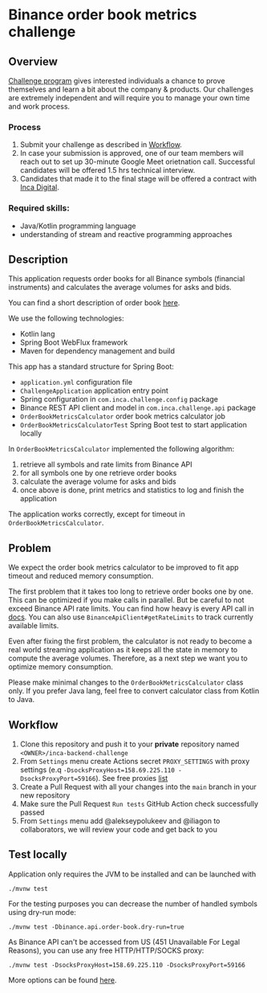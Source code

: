 # Binance order book metrics challenge

## Overview
[Challenge program](https://github.com/1712n/challenge) gives interested individuals a chance to prove themselves and learn a bit about
the company & products. Our challenges are extremely independent and will require you to manage your own time and work process.

### Process
1. Submit your challenge as described in [Workflow](README.md#workflow).
1. In case your submission is approved, one of our team members will reach out to set up 30-minute Google Meet orietnation call. Successful candidates will be offered 1.5 hrs technical interview.
1. Candidates that made it to the final stage will be offered a contract with [Inca Digital](https://inca.digital/).

### Required skills:
- Java/Kotlin programming language
- understanding of stream and reactive programming approaches

## Description
This application requests order books for all Binance symbols (financial instruments)
and calculates the average volumes for asks and bids.

You can find a short description of order book [here](https://en.wikipedia.org/wiki/Order_book). 

We use the following technologies:
- Kotlin lang
- Spring Boot WebFlux framework
- Maven for dependency management and build

This app has a standard structure for Spring Boot:
- `application.yml` configuration file
- `ChallengeApplication` application entry point
- Spring configuration in `com.inca.challenge.config` package
- Binance REST API client and model in `com.inca.challenge.api` package
- `OrderBookMetricsCalculator` order book metrics calculator job
- `OrderBookMetricsCalculatorTest` Spring Boot test to start application locally

In `OrderBookMetricsCalculator` implemented the following algorithm:
1. retrieve all symbols and rate limits from Binance API
2. for all symbols one by one retrieve order books 
3. calculate the average volume for asks and bids
4. once above is done, print metrics and statistics to log and finish the application

The application works correctly, except for timeout in `OrderBookMetricsCalculator`.

## Problem
We expect the order book metrics calculator to be improved to fit app timeout and
reduced memory consumption.

The first problem that it takes too long to retrieve order books one by one. This
can be optimized if you make calls in parallel. But be careful to not exceed Binance
API rate limits. You can find how heavy is every API call in
[docs](https://binance-docs.github.io/apidocs/spot/en/#order-book). You can also use
`BinanceApiClient#getRateLimits` to track currently available limits.

Even after fixing the first problem, the calculator is not ready to become a real world
streaming application as it keeps all the state in memory to compute the average volumes.
Therefore, as a next step we want you to optimize memory consumption.

Please make minimal changes to the `OrderBookMetricsCalculator` class only. If you prefer
Java lang, feel free to convert calculator class from Kotlin to Java.

## Workflow
1. Clone this repository and push it to your **private** repository named `<OWNER>/inca-backend-challenge`
2. From `Settings` menu create Actions secret `PROXY_SETTINGS` with proxy settings (e.q `-DsocksProxyHost=158.69.225.110 -DsocksProxyPort=59166`). See free proxies [list](http://free-proxy.cz/en/proxylist/country/all/socks5/ping/all)
3. Create a Pull Request with all your changes into the `main` branch in your new repository
4. Make sure the Pull Request `Run tests` GitHub Action check successfully passed
5. From `Settings` menu add @alekseypolukeev and @iliagon to collaborators, we will review your code and get back to you

## Test locally
Application only requires the JVM to be installed and can be launched with
```shell
./mvnw test
```

For the testing purposes you can decrease the number of handled symbols using dry-run mode:
```shell
./mvnw test -Dbinance.api.order-book.dry-run=true
```

As Binance API can't be accessed from US (451 Unavailable For Legal Reasons), you can use any free HTTP/HTTP/SOCKS proxy:
```shell
./mvnw test -DsocksProxyHost=158.69.225.110 -DsocksProxyPort=59166
```
More options can be found [here](https://docs.oracle.com/javase/7/docs/api/java/net/doc-files/net-properties.html).
